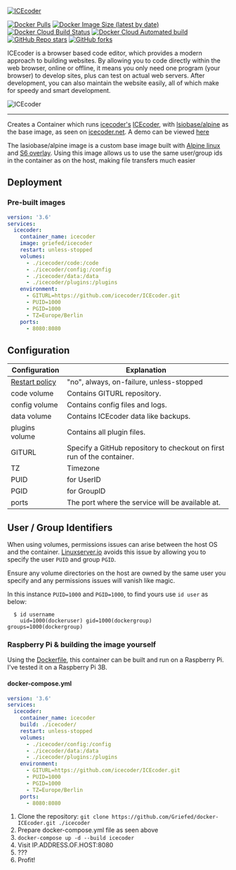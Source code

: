 [![ICEcoder](https://i.griefed.de/images/2020/10/18/icecoder.png)](https://github.com/icecoder/ICEcoder)

[![Docker Pulls](https://img.shields.io/docker/pulls/griefed/icecoder?style=flat-square)](https://hub.docker.com/repository/docker/griefed/icecoder)
[![Docker Image Size (latest by date)](https://img.shields.io/docker/image-size/griefed/icecoder?label=Image%20size&sort=date&style=flat-square)](https://hub.docker.com/repository/docker/griefed/icecoder)
[![Docker Cloud Build Status](https://img.shields.io/docker/cloud/build/griefed/icecoder?label=Docker%20build&style=flat-square)](https://hub.docker.com/repository/docker/griefed/icecoder)
[![Docker Cloud Automated build](https://img.shields.io/docker/cloud/automated/griefed/icecoder?label=Docker%20build&style=flat-square)](https://hub.docker.com/repository/docker/griefed/icecoder)
[![GitHub Repo stars](https://img.shields.io/github/stars/Griefed/docker-ICEcoder?label=GitHub%20Stars&style=social)](https://github.com/Griefed/docker-ICEcoder)
[![GitHub forks](https://img.shields.io/github/forks/Griefed/docker-ICEcoder?label=GitHub%20Forks&style=social)](https://github.com/Griefed/docker-ICEcoder)

ICEcoder is a browser based code editor, which provides a modern approach to building websites. By allowing you to code directly within the web browser, online or offline, it means you only need one program (your browser) to develop sites, plus can test on actual web servers. After development, you can also maintain the website easily, all of which make for speedy and smart development.

![ICEcoder](https://i.imgur.com/7sBU7oS.png)

---

Creates a Container which runs [icecoder's](https://github.com/icecoder) [ICEcoder](https://github.com/icecoder/ICEcoder), with [lsiobase/alpine](https://hub.docker.com/r/lsiobase/alpine) as the base image, as seen on [icecoder.net](https://icecoder.net/). A demo can be viewed [here](http://demo.icecoder.net/ICEcoder/)

The lasiobase/alpine image is a custom base image built with [Alpine linux](https://alpinelinux.org/) and [S6 overlay](https://github.com/just-containers/s6-overlay).
Using this image allows us to use the same user/group ids in the container as on the host, making file transfers much easier

## Deployment

### Pre-built images

```docker-compose.yml
version: '3.6'
services:
  icecoder:
    container_name: icecoder
    image: griefed/icecoder
    restart: unless-stopped
    volumes:
      - ./icecoder/code:/code
      - ./icecoder/config:/config
      - ./icecoder/data:/data
      - ./icecoder/plugins:/plugins
    environment:
      - GITURL=https://github.com/icecoder/ICEcoder.git
      - PUID=1000
      - PGID=1000
      - TZ=Europe/Berlin
    ports:
      - 8080:8080
```

## Configuration

Configuration | Explanation
------------ | -------------
[Restart policy](https://docs.docker.com/compose/compose-file/#restart) | "no", always, on-failure, unless-stopped
code volume | Contains GITURL repository.
config volume | Contains config files and logs.
data volume | Contains ICEcoder data like backups.
plugins volume | Contains all plugin files.
GITURL | Specify a GitHub repository to checkout on first run of the container.
TZ | Timezone
PUID | for UserID
PGID | for GroupID
ports | The port where the service will be available at.

## User / Group Identifiers

When using volumes, permissions issues can arise between the host OS and the container. [Linuxserver.io](https://www.linuxserver.io/) avoids this issue by allowing you to specify the user `PUID` and group `PGID`.

Ensure any volume directories on the host are owned by the same user you specify and any permissions issues will vanish like magic.

In this instance `PUID=1000` and `PGID=1000`, to find yours use `id user` as below:

```
  $ id username
    uid=1000(dockeruser) gid=1000(dockergroup) groups=1000(dockergroup)
```

### Raspberry Pi & building the image yourself

Using the [Dockerfile](https://github.com/Griefed/docker-ICEcoder/blob/lsiobase/alpine/Dockerfile), this container can be built and run on a Raspberry Pi.
I've tested it on a Raspberry Pi 3B.

#### docker-compose.yml

```docker-compose.yml
version: '3.6'
services:
  icecoder:
    container_name: icecoder
    build: ./icecoder/
    restart: unless-stopped
    volumes:
      - ./icecoder/config:/config
      - ./icecoder/data:/data
      - ./icecoder/plugins:/plugins
    environment:
      - GITURL=https://github.com/icecoder/ICEcoder.git
      - PUID=1000
      - PGID=1000
      - TZ=Europe/Berlin
    ports:
      - 8080:8080
```

1. Clone the repository: `git clone https://github.com/Griefed/docker-ICEcoder.git ./icecoder`
1. Prepare docker-compose.yml file as seen above
1. `docker-compose up -d --build icecoder`
1. Visit IP.ADDRESS.OF.HOST:8080
1. ???
1. Profit!
